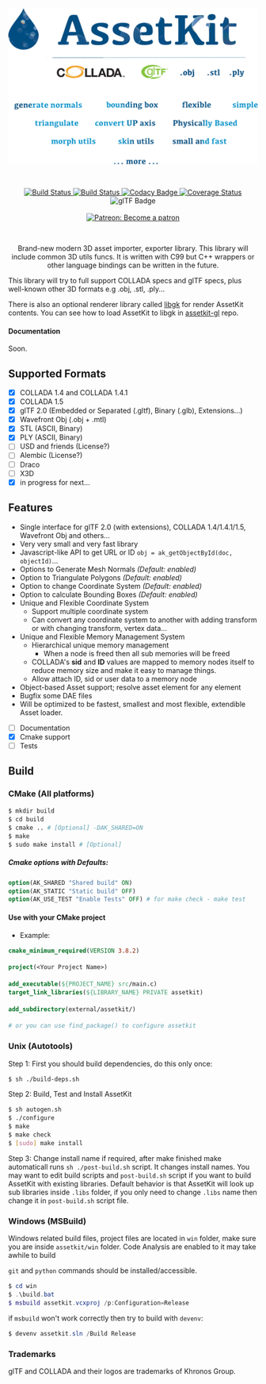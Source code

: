 <p align="center">
   <img alt="" src="assetkit.png" width="550" />
</p>
<br>

<p align="center">
    <a href="https://travis-ci.org/recp/assetkit">
        <img src="https://travis-ci.org/recp/assetkit.svg?branch=master"
             alt="Build Status">
    </a>
    <a href="https://ci.appveyor.com/project/recp/assetkit">
        <img src="https://ci.appveyor.com/api/projects/status/e52s0fr8mnbmsqy4?svg=true"
             alt="Build Status">
    </a>
    <a href="https://www.codacy.com/app/recp/assetkit?utm_source=github.com&amp;utm_medium=referral&amp;utm_content=recp/assetkit&amp;utm_campaign=Badge_Grade">
        <img src="https://api.codacy.com/project/badge/Grade/6edde2ba446148759437eb0148c799b6"
             alt="Codacy Badge"/>
    </a>
    <a href="https://coveralls.io/github/recp/assetkit?branch=master">
        <img src="https://coveralls.io/repos/github/recp/assetkit/badge.svg?branch=master"
             alt="Coverage Status"/>
    </a>
    <img src="https://img.shields.io/badge/glTF-2%2E0-green.svg?style=flat"
         alt="glTF Badge">
    <br /><br />
    <a href="https://patreon.com/recp">
      <img src="https://img.shields.io/badge/Patreon-Become a patron-orange.svg"
           alt="Patreon: Become a patron">
    </a>
</p>

<br>

<p align="center">
Brand-new modern 3D asset importer, exporter library. This library will include common 3D utils funcs. It is written with C99 but C++ wrappers or other language bindings can be written in the future.

This library will try to full support COLLADA specs and glTF specs, plus well-known other 3D formats e.g .obj, .stl, .ply... 

There is also an optional renderer library called [libgk](https://github.com/recp/libgk) for render AssetKit contents. You can see how to load AssetKit to libgk in [assetkit-gl](https://github.com/recp/assetkit-gl) repo.

</p>

#### Documentation

Soon.

## Supported Formats

* [x] COLLADA 1.4 and COLLADA 1.4.1
* [x] COLLADA 1.5
* [x] glTF 2.0 (Embedded or Separated (.gltf), Binary (.glb), Extensions...)
* [x] Wavefront Obj (.obj + .mtl)
* [x] STL (ASCII, Binary)
* [x] PLY (ASCII, Binary)
* [ ] USD and friends (License?)
* [ ] Alembic (License?)
* [ ] Draco
* [ ] X3D
* [x] in progress for next...

## Features

- Single interface for glTF 2.0 (with extensions), COLLADA 1.4/1.4.1/1.5, Wavefront Obj and others...
- Very very small and very fast library
- Javascript-like API to get URL or ID `obj = ak_getObjectById(doc, objectId)`...
- Options to Generate Mesh Normals *(Default: enabled)*
- Option to Triangulate Polygons *(Default: enabled)*
- Option to change Coordinate System *(Default: enabled)*
- Option to calculate Bounding Boxes *(Default: enabled)*
- Unique and Flexible Coordinate System
  - Support multiple coordinate system
  - Can convert any coordinate system to another with adding transform or with changing transform, vertex data...
- Unique and Flexible Memory Management System
  - Hierarchical unique memory management
    - When a node is freed then all sub memories will be freed
  - COLLADA's **sid** and **ID** values are mapped to memory nodes itself to reduce memory size and make it easy to manage things.
  - Allow attach ID, sid or user data to a memory node
- Object-based Asset support; resolve asset element for any element
- Bugfix some DAE files
- Will be optimized to be fastest, smallest and most flexible, extendible Asset loader.
- [ ] Documentation
- [x] Cmake support
- [ ] Tests

## Build

### CMake (All platforms)
```bash
$ mkdir build
$ cd build
$ cmake .. # [Optional] -DAK_SHARED=ON
$ make
$ sudo make install # [Optional]
```

##### Cmake options with Defaults:

```CMake
option(AK_SHARED "Shared build" ON)
option(AK_STATIC "Static build" OFF)
option(AK_USE_TEST "Enable Tests" OFF) # for make check - make test
```

#### Use with your CMake project
* Example:
```cmake
cmake_minimum_required(VERSION 3.8.2)

project(<Your Project Name>)

add_executable(${PROJECT_NAME} src/main.c)
target_link_libraries(${LIBRARY_NAME} PRIVATE assetkit)

add_subdirectory(external/assetkit/)

# or you can use find_package() to configure assetkit
```

### Unix (Autotools)
Step 1: First you should build dependencies, do this only once:
```bash
$ sh ./build-deps.sh
```

Step 2: Build, Test and Install AssetKit
```bash
$ sh autogen.sh
$ ./configure
$ make
$ make check
$ [sudo] make install
```

Step 3: Change install name if required, after make finished make automaticall runs `sh ./post-build.sh` script. It changes install names. You may want to edit build scripts and `post-build.sh` script if you want to build AssetKit with existing libraries. Default behavior is that AssetKit will look up sub libraries inside `.libs` folder, if you only need to change `.libs` name then change it in `post-build.sh` script file.

### Windows (MSBuild)
Windows related build files, project files are located in `win` folder, make sure you are inside `assetkit/win` folder. Code Analysis are enabled to it may take awhile to build

`git` and `python` commands should be installed/accessible.

```Powershell
$ cd win
$ .\build.bat
$ msbuild assetkit.vcxproj /p:Configuration=Release
```
if `msbuild` won't work correctly then try to build with `devenv`:
```Powershell
$ devenv assetkit.sln /Build Release
```

### Trademarks

glTF and COLLADA and their logos are trademarks of Khronos Group.
